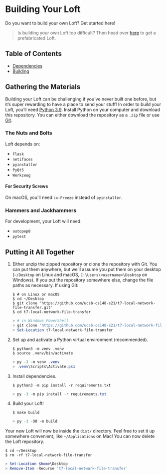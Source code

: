# Building Your Loft #
Do you want to build your own Loft? Get started here!

> Is building your own Loft too difficult? Then head over [here](https://github.com/ucsb-cs148-s21/t7-local-network-file-transfer/releases) to get a prefabricated Loft.

## Table of Contents ##
- [Dependencies](#gathering-the-materials)
- [Building](#putting-it-all-together)

## Gathering the Materials ##
Building your Loft can be challenging if you’ve never built one before, but it’s super rewarding to have a place to send your stuff! In order to build your Loft, you’ll need [Python 3.9](https://www.python.org). Install Python on your computer and download this repository. You can either download the repository as a `.zip` file or use [Git](https://git-scm.com).

### The Nuts and Bolts ###
Loft depends on:
- `Flask`
- `netifaces`
- `pyinstaller`
- `PyQt5`
- `Werkzeug`

#### For Security Screws ####
On macOS, you'll need `cx-Freeze` instead of `pyinstaller`.

### Hammers and Jackhammers ###
For development, your Loft will need:
- `autopep8`
- `pytest`

## Putting it All Together ##

1. Either unzip the zipped repository or clone the repository with Git. You can put them anywhere, but we’ll assume you put them on your desktop (`~/Desktop` on Linux and macOS, `C:\Users\<username>\Desktop` on Windows). If you put the repository somewhere else, change the file paths as necessary. If using Git:
    ```shell
    $ # on Linux or macOS
    $ cd ~/Desktop
    $ git clone 'https://github.com/ucsb-cs148-s21/t7-local-network-file-transfer.git'
    $ cd t7-local-network-file-transfer
    ```

    ```powershell
    > # in Windows PowerShell
    > git clone 'https://github.com/ucsb-cs148-s21/t7-local-network-file-transfer.git'
    > Set-Location t7-local-network-file-transfer
    ```
2. Set up and activate a Python virtual environment (recommended).
    ```shell
    $ python3 -m venv .venv
    $ source .venv/bin/activate
    ```

    ```powershell
    > py -3 -m venv .venv
    > .venv\Scripts\Activate.ps1
    ```
3. Install dependencies.
    ```shell
    $ python3 -m pip install -r requirements.txt
    ```

    ```powershell
    > py -3 -m pip install -r requirements.txt
    ```
4. Build your Loft!
    ```shell
    $ make build
    ```

    ```powershell
    > py -3 -OO -m build
    ```

Your new Loft will now be inside the `dist/` directory. Feel free to set it up somewhere convenient, like `~/Applications` on Mac! You can now delete the Loft repository.
```shell
$ cd ~/Desktop
$ rm -rf t7-local-network-file-transfer
```

```powershell
> Set-Location $home\Desktop
> Remove-Item -Recurse 't7-local-network-file-transfer'
```
